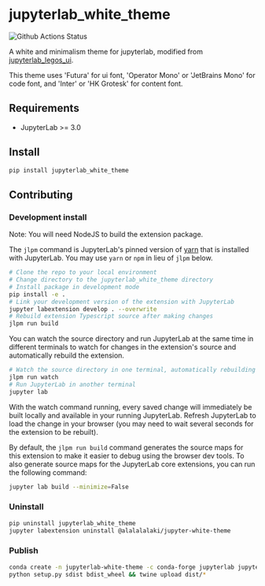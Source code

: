# jupyterlab_white_theme

![Github Actions Status](https://github.com/Alalalalaki/jupyterlab_white_theme/workflows/Build/badge.svg)

A white and minimalism theme for jupyterlab, modified from [jupyterlab_legos_ui](https://github.com/dunovank/jupyterlab_legos_ui).

This theme uses 'Futura' for ui font, 'Operator Mono' or 'JetBrains Mono' for code font, and 'Inter' or 'HK Grotesk' for content font.

## Requirements

* JupyterLab >= 3.0

## Install

```bash
pip install jupyterlab_white_theme
```

## Contributing

### Development install

Note: You will need NodeJS to build the extension package.

The `jlpm` command is JupyterLab's pinned version of
[yarn](https://yarnpkg.com/) that is installed with JupyterLab. You may use
`yarn` or `npm` in lieu of `jlpm` below.

```bash
# Clone the repo to your local environment
# Change directory to the jupyterlab_white_theme directory
# Install package in development mode
pip install -e .
# Link your development version of the extension with JupyterLab
jupyter labextension develop . --overwrite
# Rebuild extension Typescript source after making changes
jlpm run build
```

You can watch the source directory and run JupyterLab at the same time in different terminals to watch for changes in the extension's source and automatically rebuild the extension.

```bash
# Watch the source directory in one terminal, automatically rebuilding when needed
jlpm run watch
# Run JupyterLab in another terminal
jupyter lab
```

With the watch command running, every saved change will immediately be built locally and available in your running JupyterLab. Refresh JupyterLab to load the change in your browser (you may need to wait several seconds for the extension to be rebuilt).

By default, the `jlpm run build` command generates the source maps for this extension to make it easier to debug using the browser dev tools. To also generate source maps for the JupyterLab core extensions, you can run the following command:

```bash
jupyter lab build --minimize=False
```

### Uninstall

```bash
pip uninstall jupyterlab_white_theme
jupyter labextension uninstall @alalalalaki/jupyter-white-theme
```

### Publish

```bash
conda create -n jupyterlab-white-theme -c conda-forge jupyterlab jupyter-packaging twine nodejs && conda activate jupyterlab-white-theme
python setup.py sdist bdist_wheel && twine upload dist/*
```
